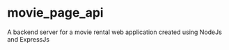 # movie_page_api
A backend server for a movie rental web application created using NodeJs and ExpressJs

